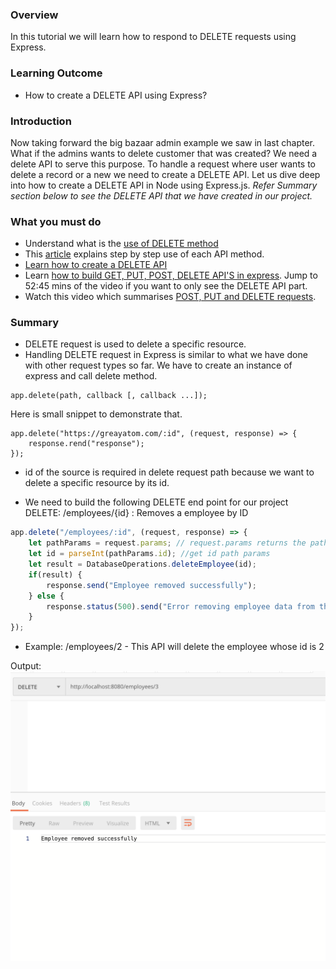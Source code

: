 ### Overview
In this tutorial we will learn how to respond to DELETE requests using Express.

### Learning Outcome
- How to create a DELETE API using Express?

### Introduction
Now taking forward the big bazaar admin example we saw in last chapter. What if the admins wants to delete customer that was created? We need a delete API to serve this purpose. 
To handle a request where user wants to delete a record or a new  we need to create a DELETE API. 
Let us dive deep into how to create a DELETE API in Node using Express.js.
*Refer Summary section below to see the DELETE API that we have created in our project.*

### What you must do
- Understand what is the [use of DELETE method](https://reqbin.com/Article/HttpDelete)
- This [article](https://assertible.com/blog/7-http-methods-every-web-developer-should-know-and-how-to-test-them#delete) explains step by step use of each API method.
- [Learn how to create a DELETE API](https://www.youtube.com/watch?v=NEFfbK323Ok)
- Learn [how to build GET, PUT, POST, DELETE API'S in express](https://www.youtube.com/watch?v=pKd0Rpw7O48). Jump to 52:45 mins of the video if you want to only see the DELETE API part.
- Watch this video which summarises [POST, PUT and DELETE requests](https://scotch.io/courses/build-a-restful-nodejs-api/post-put-delete-requests).

### Summary
- DELETE request is used to delete a specific resource. 
- Handling DELETE request in Express is similar to what we have done with other request types so far. We have to create an instance of express and call delete method. 
```
app.delete(path, callback [, callback ...]);
```
Here is small snippet to demonstrate that.

```
app.delete("https://greayatom.com/:id", (request, response) => {
    response.rend("response");
});
```

- id of the source is required in delete request path because we want to delete a specific resource by its id.

- We need to build the following DELETE end point for our project 
DELETE: /employees/{id} : Removes a employee by ID
  
```js
app.delete("/employees/:id", (request, response) => {
    let pathParams = request.params; // request.params returns the paths params object. 
    let id = parseInt(pathParams.id); //get id path params
    let result = DatabaseOperations.deleteEmployee(id);
    if(result) {
        response.send("Employee removed successfully");
    } else {
        response.status(500).send("Error removing employee data from the database");
    }
});
```
- Example: /employees/2 - This API will delete the employee whose id is 2  

Output: 
![](../6.%20project/images/14.png)